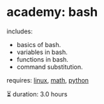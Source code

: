 # academy: bash

includes:
- basics of bash.
- variables in bash.
- functions in bash.
- command substitution.

requires: [linux](./linux.md), [math](./math.md), [python](./python.md)

⏳ duration: 3.0 hours
